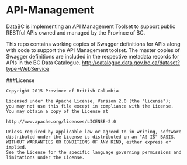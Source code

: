 # API-Management
DataBC is implementing an API Management Toolset to support public RESTful APIs owned and managed by the Province of BC. 

This repo contains working copies of Swagger definitions for APIs along with code to support the API Management toolset. The master copies of Swagger definitions are included in the respective metadata records for APIs in the BC Data Catalogue.
http://catalogue.data.gov.bc.ca/dataset?type=WebService


###License

```
Copyright 2015 Province of British Columbia

Licensed under the Apache License, Version 2.0 (the "License");
you may not use this file except in compliance with the License.
You may obtain a copy of the License at 

http://www.apache.org/licenses/LICENSE-2.0

Unless required by applicable law or agreed to in writing, software
distributed under the License is distributed on an "AS IS" BASIS,
WITHOUT WARRANTIES OR CONDITIONS OF ANY KIND, either express or implied.
See the License for the specific language governing permissions and
limitations under the License.
```
